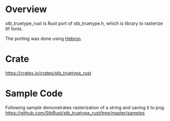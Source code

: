 # Overview
stb_truetype_rust is Rust port of stb_truetype.h, which is library to rasterize ttf fonts.

The porting was done using [Hebron](https://github.com/HebronFramework/Hebron).

# Crate
https://crates.io/crates/stb_truetype_rust

# Sample Code
Following sample demonstrates rasterization of a string and saving it to png.
https://github.com/StbRust/stb_truetype_rust/tree/master/samples

